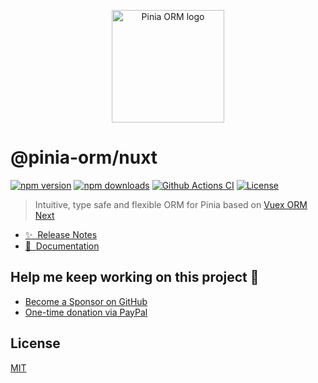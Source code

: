 <p align="center">
  <a href="https://github.com/storm-tail/pinia-orm" target="_blank" rel="noopener noreferrer">
    <img width="180" src="https://pinia-orm.codedredd.de/logo_pinia_orm.png" alt="Pinia ORM logo">
  </a>
</p>

# @pinia-orm/nuxt

[![npm version][npm-version-src]][npm-version-href]
[![npm downloads][npm-downloads-src]][npm-downloads-href]
[![Github Actions CI][github-actions-ci-src]][github-actions-ci-href]
[![License][license-src]][license-href]

> Intuitive, type safe and flexible ORM for Pinia based on [Vuex ORM Next](https://github.com/vuex-orm/vuex-orm-next)

- [✨ &nbsp;Release Notes](https://pinia-orm.codedredd.de/releases)
- [📖 &nbsp;Documentation](https://pinia-orm.codedredd.de)

## Help me keep working on this project 💚

- [Become a Sponsor on GitHub](https://github.com/sponsors/codedredd)
- [One-time donation via PayPal](https://paypal.me/dredd1984)

<!--sponsors start-->


<!--sponsors end-->

## License

[MIT](http://opensource.org/licenses/MIT)

[npm-version-src]: https://img.shields.io/npm/v/@pinia-orm/nuxt/latest.svg
[npm-version-href]: https://npmjs.com/package/@pinia-orm/nuxt
[npm-downloads-src]: https://img.shields.io/npm/dm/@pinia-orm/nuxt.svg
[npm-downloads-href]: https://npmjs.com/package/@pinia-orm/nuxt
[github-actions-ci-src]: https://github.com/codedredd/pinia-orm/actions/workflows/build.yml/badge.svg
[github-actions-ci-href]: https://github.com/codedredd/pinia-orm/actions?query=workflow%3Abuild
[license-src]: https://img.shields.io/npm/l/@pinia-orm/nuxt.svg
[license-href]: https://npmjs.com/package/@pinia-orm/nuxt
